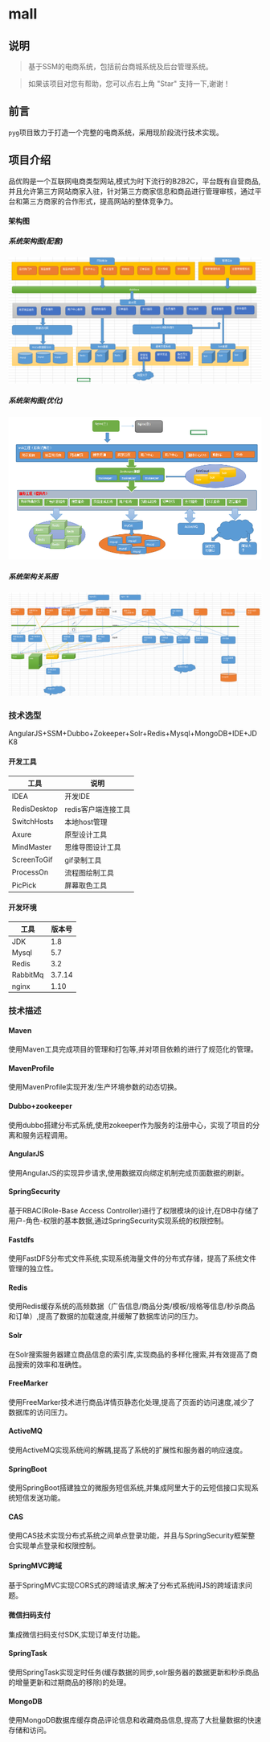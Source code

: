 # mall

## 说明

> 基于SSM的电商系统，包括前台商城系统及后台管理系统。

> 如果该项目对您有帮助，您可以点右上角 "Star" 支持一下,谢谢！

## 前言

`pyg`项目致力于打造一个完整的电商系统，采用现阶段流行技术实现。

## 项目介绍

品优购是一个互联网电商类型网站,模式为时下流行的B2B2C，平台既有自营商品,并且允许第三方网站商家入驻，针对第三方商家信息和商品进行管理审核，通过平台和第三方商家的合作形式，提高网站的整体竞争力。

#### 架构图

##### 系统架构图(配套)

![系统架构图](IMG\品优购架构图(配套).png)

##### 系统架构图(优化)

![系统架构图](IMG\品优购架构图(优化).png)
##### 系统架构关系图

![系统架构关系图](IMG\品优购系统架构关系图.png)

### 技术选型

AngularJS+SSM+Dubbo+Zokeeper+Solr+Redis+Mysql+MongoDB+IDE+JDK8

#### 开发工具

工具 | 说明 
----|----
IDEA | 开发IDE
RedisDesktop | redis客户端连接工具 
SwitchHosts| 本地host管理 
Axure | 原型设计工具
MindMaster | 思维导图设计工具
ScreenToGif | gif录制工具
ProcessOn | 流程图绘制工具
PicPick | 屏幕取色工具 

#### 开发环境

工具 | 版本号 
----|----
JDK | 1.8 
Mysql | 5.7
Redis | 3.2 
RabbitMq | 3.7.14
nginx | 1.10 

### 技术描述

#### Maven

使用Maven工具完成项目的管理和打包等,并对项目依赖的进行了规范化的管理。
#### MavenProfile

使用MavenProfile实现开发/生产环境参数的动态切换。
#### Dubbo+zookeeper

使用dubbo搭建分布式系统,使用zokeeper作为服务的注册中心，实现了项目的分离和服务远程调用。

#### AngularJS

使用AngularJS的实现异步请求,使用数据双向绑定机制完成页面数据的刷新。

#### SpringSecurity

基于RBAC(Role-Base Access Controller)进行了权限模块的设计,在DB中存储了用户-角色-权限的基本数据,通过SpringSecurity实现系统的权限控制。

#### Fastdfs

使用FastDFS分布式文件系统,实现系统海量文件的分布式存储，提高了系统文件管理的独立性。

#### Redis

使用Redis缓存系统的高频数据（广告信息/商品分类/模板/规格等信息/秒杀商品和订单）,提高了数据的加载速度,并缓解了数据库访问的压力。

#### Solr

在Solr搜索服务器建立商品信息的索引库,实现商品的多样化搜索,并有效提高了商品搜索的效率和准确性。

#### FreeMarker

使用FreeMarker技术进行商品详情页静态化处理,提高了页面的访问速度,减少了数据库的访问压力。

#### ActiveMQ

使用ActiveMQ实现系统间的解耦,提高了系统的扩展性和服务器的响应速度。

#### SpringBoot

使用SpringBoot搭建独立的微服务短信系统,并集成阿里大于的云短信接口实现系统短信发送功能。

#### CAS

使用CAS技术实现分布式系统之间单点登录功能，并且与SpringSecurity框架整合实现单点登录和权限控制。

#### SpringMVC跨域

基于SpringMVC实现CORS式的跨域请求,解决了分布式系统间JS的跨域请求问题。

#### 微信扫码支付

集成微信扫码支付SDK,实现订单支付功能。

#### SpringTask

使用SpringTask实现定时任务(缓存数据的同步,solr服务器的数据更新和秒杀商品的增量更新和过期商品的移除)的处理。

#### MongoDB

使用MongoDB数据库缓存商品评论信息和收藏商品信息,提高了大批量数据的快速存储和访问。




